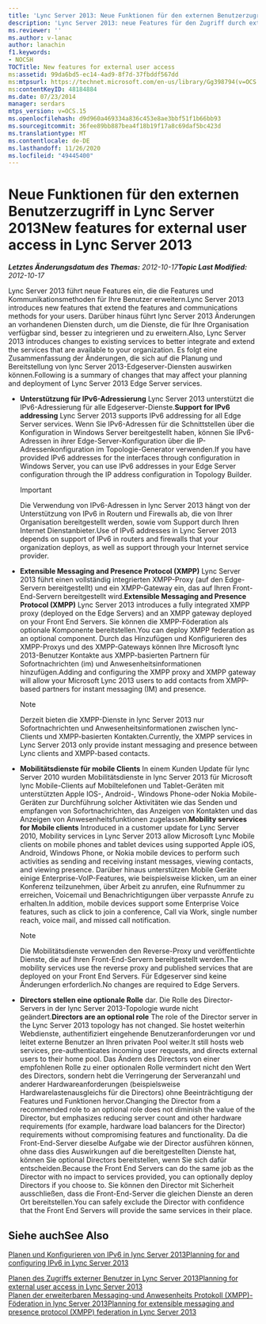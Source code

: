 ```yaml
---
title: 'Lync Server 2013: Neue Funktionen für den externen Benutzerzugriff'
description: 'Lync Server 2013: neue Features für den Zugriff durch externe Benutzer.'
ms.reviewer: ''
ms.author: v-lanac
author: lanachin
f1.keywords:
- NOCSH
TOCTitle: New features for external user access
ms:assetid: 99da6bd5-ec14-4ad9-8f7d-37fbddf567dd
ms:mtpsurl: https://technet.microsoft.com/en-us/library/Gg398794(v=OCS.15)
ms:contentKeyID: 48184884
ms.date: 07/23/2014
manager: serdars
mtps_version: v=OCS.15
ms.openlocfilehash: d9d960a469334a836c453e8ae3bbf51f1b66bb93
ms.sourcegitcommit: 36fee89bb887bea4f18b19f17a8c69daf5bc423d
ms.translationtype: MT
ms.contentlocale: de-DE
ms.lasthandoff: 11/26/2020
ms.locfileid: "49445400"
---
```

# <a name="new-features-for-external-user-access-in-lync-server-2013"></a><span data-ttu-id="07e46-103">Neue Funktionen für den externen Benutzerzugriff in Lync Server 2013</span><span class="sxs-lookup"><span data-stu-id="07e46-103">New features for external user access in Lync Server 2013</span></span>

<div data-xmlns="http://www.w3.org/1999/xhtml">

<div class="topic" data-xmlns="http://www.w3.org/1999/xhtml" data-msxsl="urn:schemas-microsoft-com:xslt" data-cs="https://msdn.microsoft.com/">

<div data-asp="https://msdn2.microsoft.com/asp">



</div>

<div id="mainSection">

<div id="mainBody"><span data-ttu-id="07e46-104">

<span> </span></span><span class="sxs-lookup"><span data-stu-id="07e46-104">

<span> </span></span></span>

<span data-ttu-id="07e46-105">_**Letztes Änderungsdatum des Themas:** 2012-10-17_</span><span class="sxs-lookup"><span data-stu-id="07e46-105">_**Topic Last Modified:** 2012-10-17_</span></span>

<span data-ttu-id="07e46-106">Lync Server 2013 führt neue Features ein, die die Features und Kommunikationsmethoden für Ihre Benutzer erweitern.</span><span class="sxs-lookup"><span data-stu-id="07e46-106">Lync Server 2013 introduces new features that extend the features and communications methods for your users.</span></span> <span data-ttu-id="07e46-107">Darüber hinaus führt lync Server 2013 Änderungen an vorhandenen Diensten durch, um die Dienste, die für Ihre Organisation verfügbar sind, besser zu integrieren und zu erweitern.</span><span class="sxs-lookup"><span data-stu-id="07e46-107">Also, Lync Server 2013 introduces changes to existing services to better integrate and extend the services that are available to your organization.</span></span> <span data-ttu-id="07e46-108">Es folgt eine Zusammenfassung der Änderungen, die sich auf die Planung und Bereitstellung von lync Server 2013-Edgeserver-Diensten auswirken können.</span><span class="sxs-lookup"><span data-stu-id="07e46-108">Following is a summary of changes that may affect your planning and deployment of Lync Server 2013 Edge Server services.</span></span>

  - <span data-ttu-id="07e46-109">**Unterstützung für IPv6-Adressierung**   Lync Server 2013 unterstützt die IPv6-Adressierung für alle Edgeserver-Dienste.</span><span class="sxs-lookup"><span data-stu-id="07e46-109">**Support for IPv6 addressing**   Lync Server 2013 supports IPv6 addressing for all Edge Server services.</span></span> <span data-ttu-id="07e46-110">Wenn Sie IPv6-Adressen für die Schnittstellen über die Konfiguration in Windows Server bereitgestellt haben, können Sie IPv6-Adressen in ihrer Edge-Server-Konfiguration über die IP-Adressenkonfiguration im Topologie-Generator verwenden.</span><span class="sxs-lookup"><span data-stu-id="07e46-110">If you have provided IPv6 addresses for the interfaces through configuration in Windows Server, you can use IPv6 addresses in your Edge Server configuration through the IP address configuration in Topology Builder.</span></span>
    
    <div>
    

    > [!IMPORTANT]  
    > <span data-ttu-id="07e46-111">Die Verwendung von IPv6-Adressen in lync Server 2013 hängt von der Unterstützung von IPv6 in Routern und Firewalls ab, die von Ihrer Organisation bereitgestellt werden, sowie vom Support durch Ihren Internet Dienstanbieter.</span><span class="sxs-lookup"><span data-stu-id="07e46-111">Use of IPv6 addresses in Lync Server 2013 depends on support of IPv6 in routers and firewalls that your organization deploys, as well as support through your Internet service provider.</span></span>

    
    </div>

  - <span data-ttu-id="07e46-112">**Extensible Messaging and Presence Protocol (XMPP)**   Lync Server 2013 führt einen vollständig integrierten XMPP-Proxy (auf den Edge-Servern bereitgestellt) und ein XMPP-Gateway ein, das auf Ihren Front-End-Servern bereitgestellt wird.</span><span class="sxs-lookup"><span data-stu-id="07e46-112">**Extensible Messaging and Presence Protocol (XMPP)**   Lync Server 2013 introduces a fully integrated XMPP proxy (deployed on the Edge Servers) and an XMPP gateway deployed on your Front End Servers.</span></span> <span data-ttu-id="07e46-113">Sie können die XMPP-Föderation als optionale Komponente bereitstellen.</span><span class="sxs-lookup"><span data-stu-id="07e46-113">You can deploy XMPP federation as an optional component.</span></span> <span data-ttu-id="07e46-114">Durch das Hinzufügen und Konfigurieren des XMPP-Proxys und des XMPP-Gateways können Ihre Microsoft lync 2013-Benutzer Kontakte aus XMPP-basierten Partnern für Sofortnachrichten (im) und Anwesenheitsinformationen hinzufügen.</span><span class="sxs-lookup"><span data-stu-id="07e46-114">Adding and configuring the XMPP proxy and XMPP gateway will allow your Microsoft Lync 2013 users to add contacts from XMPP-based partners for instant messaging (IM) and presence.</span></span>
    
    <div>
    

    > [!NOTE]  
    > <span data-ttu-id="07e46-115">Derzeit bieten die XMPP-Dienste in lync Server 2013 nur Sofortnachrichten und Anwesenheitsinformationen zwischen lync-Clients und XMPP-basierten Kontakten.</span><span class="sxs-lookup"><span data-stu-id="07e46-115">Currently, the XMPP services in Lync Server 2013 only provide instant messaging and presence between Lync clients and XMPP-based contacts.</span></span>

    
    </div>

  - <span data-ttu-id="07e46-116">**Mobilitätsdienste für mobile Clients**   In einem Kunden Update für lync Server 2010 wurden Mobilitätsdienste in lync Server 2013 für Microsoft lync Mobile-Clients auf Mobiltelefonen und Tablet-Geräten mit unterstützten Apple IOS-, Android-, Windows Phone-oder Nokia Mobile-Geräten zur Durchführung solcher Aktivitäten wie das Senden und empfangen von Sofortnachrichten, das Anzeigen von Kontakten und das Anzeigen von Anwesenheitsfunktionen zugelassen.</span><span class="sxs-lookup"><span data-stu-id="07e46-116">**Mobility services for Mobile clients**   Introduced in a customer update for Lync Server 2010, Mobility services in Lync Server 2013 allow Microsoft Lync Mobile clients on mobile phones and tablet devices using supported Apple iOS, Android, Windows Phone, or Nokia mobile devices to perform such activities as sending and receiving instant messages, viewing contacts, and viewing presence.</span></span> <span data-ttu-id="07e46-117">Darüber hinaus unterstützen Mobile Geräte einige Enterprise-VoIP-Features, wie beispielsweise klicken, um an einer Konferenz teilzunehmen, über Arbeit zu anrufen, eine Rufnummer zu erreichen, Voicemail und Benachrichtigungen über verpasste Anrufe zu erhalten.</span><span class="sxs-lookup"><span data-stu-id="07e46-117">In addition, mobile devices support some Enterprise Voice features, such as click to join a conference, Call via Work, single number reach, voice mail, and missed call notification.</span></span>
    
    <div>
    

    > [!NOTE]  
    > <span data-ttu-id="07e46-118">Die Mobilitätsdienste verwenden den Reverse-Proxy und veröffentlichte Dienste, die auf Ihren Front-End-Servern bereitgestellt werden.</span><span class="sxs-lookup"><span data-stu-id="07e46-118">The mobility services use the reverse proxy and published services that are deployed on your Front End Servers.</span></span> <span data-ttu-id="07e46-119">Für Edgeserver sind keine Änderungen erforderlich.</span><span class="sxs-lookup"><span data-stu-id="07e46-119">No changes are required to Edge Servers.</span></span>

    
    </div>

  - <span data-ttu-id="07e46-120">**Directors stellen eine optionale Rolle**   dar.   Die Rolle des Director-Servers in der lync Server 2013-Topologie wurde nicht geändert.</span><span class="sxs-lookup"><span data-stu-id="07e46-120">**Directors are an optional role**   The role of the Director server in the Lync Server 2013 topology has not changed.</span></span> <span data-ttu-id="07e46-121">Sie hostet weiterhin Webdienste, authentifiziert eingehende Benutzeranforderungen vor und leitet externe Benutzer an Ihren privaten Pool weiter.</span><span class="sxs-lookup"><span data-stu-id="07e46-121">It still hosts web services, pre-authenticates incoming user requests, and directs external users to their home pool.</span></span> <span data-ttu-id="07e46-122">Das Ändern des Directors von einer empfohlenen Rolle zu einer optionalen Rolle vermindert nicht den Wert des Directors, sondern hebt die Verringerung der Serveranzahl und anderer Hardwareanforderungen (beispielsweise Hardwarelastenausgleichs für die Directors) ohne Beeinträchtigung der Features und Funktionen hervor.</span><span class="sxs-lookup"><span data-stu-id="07e46-122">Changing the Director from a recommended role to an optional role does not diminish the value of the Director, but emphasizes reducing server count and other hardware requirements (for example, hardware load balancers for the Director) requirements without compromising features and functionality.</span></span> <span data-ttu-id="07e46-123">Da die Front-End-Server dieselbe Aufgabe wie der Director ausführen können, ohne dass dies Auswirkungen auf die bereitgestellten Dienste hat, können Sie optional Directors bereitstellen, wenn Sie sich dafür entscheiden.</span><span class="sxs-lookup"><span data-stu-id="07e46-123">Because the Front End Servers can do the same job as the Director with no impact to services provided, you can optionally deploy Directors if you choose to.</span></span> <span data-ttu-id="07e46-124">Sie können den Director mit Sicherheit ausschließen, dass die Front-End-Server die gleichen Dienste an deren Ort bereitstellen.</span><span class="sxs-lookup"><span data-stu-id="07e46-124">You can safely exclude the Director with confidence that the Front End Servers will provide the same services in their place.</span></span>

<div>

## <a name="see-also"></a><span data-ttu-id="07e46-125">Siehe auch</span><span class="sxs-lookup"><span data-stu-id="07e46-125">See Also</span></span>


[<span data-ttu-id="07e46-126">Planen und Konfigurieren von IPv6 in lync Server 2013</span><span class="sxs-lookup"><span data-stu-id="07e46-126">Planning for and configuring IPv6 in Lync Server 2013</span></span>](lync-server-2013-planning-for-and-configuring-ipv6.md)  


[<span data-ttu-id="07e46-127">Planen des Zugriffs externer Benutzer in Lync Server 2013</span><span class="sxs-lookup"><span data-stu-id="07e46-127">Planning for external user access in Lync Server 2013</span></span>](lync-server-2013-planning-for-external-user-access.md)  
[<span data-ttu-id="07e46-128">Planen der erweiterbaren Messaging-und Anwesenheits Protokoll (XMPP)-Föderation in lync Server 2013</span><span class="sxs-lookup"><span data-stu-id="07e46-128">Planning for extensible messaging and presence protocol (XMPP) federation in Lync Server 2013</span></span>](lync-server-2013-planning-for-extensible-messaging-and-presence-protocol-xmpp-federation.md)  
  

<span data-ttu-id="07e46-129"></div>

</div>

<span> </span>

</div>

</div>

</span><span class="sxs-lookup"><span data-stu-id="07e46-129"></div>

</div>

<span> </span>

</div>

</div>

</span></span></div>


